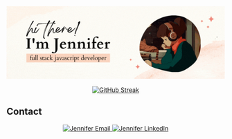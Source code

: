 

<p align="center">

  <img src="img/jennifer.gif" alt="Jennifer GIF" width="850">
</p>


<p align="center">
<a href="https://git.io/streak-stats">
<img src="https://streak-stats.demolab.com?user=jennisung&theme=submarine-flowers" alt="GitHub Streak">
</a>
</p>


<!-- 
<div style="display: flex; justify-content: center; margin-bottom: 20px;">
<img src="img/banner.gif" alt="Lofi Girl" width="400">
</div> -->


<p align="center">
  <h2>Contact</h2>
</p>

<center>
	<a href="mailto:jennifer.jungah.sung@gmail.com">
	 	<img alt="Jennifer Email" width="22px" src="icons8-gmail-logo-48.png" style="max-width: 100%;">
	</a>
	<a href="https://www.linkedin.com/in/jennisung/" rel="nofollow">
  		<img alt="Jennifer LinkedIn" width="22px" src="https://raw.githubusercontent.com/peterthehan/peterthehan/master/assets/linkedin.svg" style="max-width: 100%;">
	</a>
</center>

